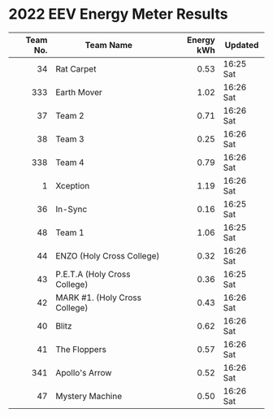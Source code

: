 # 2022 EEV Energy Meter Results
|Team No.|Team Name|Energy kWh|Updated|
|---:|---|---:|---|
|34|Rat Carpet|0.53|16:25 Sat|
|333|Earth Mover|1.02|16:26 Sat|
|37|Team 2|0.71|16:26 Sat|
|38|Team 3|0.25|16:26 Sat|
|338|Team 4|0.79|16:26 Sat|
|1|Xception|1.19|16:26 Sat|
|36|In-Sync|0.16|16:25 Sat|
|48|Team 1|1.06|16:25 Sat|
|44|ENZO (Holy Cross College)|0.32|16:26 Sat|
|43|P.E.T.A (Holy Cross College)|0.36|16:25 Sat|
|42|MARK #1. (Holy Cross College)|0.43|16:26 Sat|
|40|Blitz|0.62|16:26 Sat|
|41|The Floppers|0.57|16:26 Sat|
|341|Apollo's Arrow|0.52|16:26 Sat|
|47|Mystery Machine|0.50|16:26 Sat|

